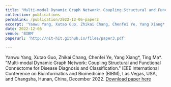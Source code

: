 ```yaml
---
title: "Multi-modal Dynamic Graph Network: Coupling Structural and Functional Connectome for Disease Diagnosis and Classification"
collection: publications
permalink: /publication/2022-12-06-paper2
excerpt: 'Yanwu Yang, Xutao Guo, Zhikai Chang, Chenfei Ye, Yang Xiang*, Ting Ma*. "Multi-modal Dynamic Graph Network: Coupling Structural and Functional Connectome for Disease Diagnosis and Classification." IEEE International Conference on Bioinformatics and Biomedicine (BIBM), Las Vegas, USA, and Changsha, Hunan, China, December 2022.'
date: 2022-12-06
venue: 'BIBM'
paperurl: 'http://nit-hit.github.io/files/paper3.pdf'

---
```

Yanwu Yang, Xutao Guo, Zhikai Chang, Chenfei Ye, Yang Xiang*, Ting Ma*. "Multi-modal Dynamic Graph Network: Coupling Structural and Functional Connectome for Disease Diagnosis and Classification." IEEE International Conference on Bioinformatics and Biomedicine (BIBM), Las Vegas, USA, and Changsha, Hunan, China, December 2022.
[Download paper here](http://nit-hit.github.io/files/paper3.pdf)

